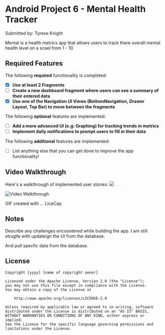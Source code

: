 # Android Project 6 - Mental Health Tracker

Submitted by: Tyrese Knight

Mental is a health metrics app that allows users to track there overall mental health level on a scael from 1 - 10


## Required Features

The following **required** functionality is completed:

- [x] **Use at least 2 Fragments**
- [ ] **Create a new dashboard fragment where users can see a summary of their entered data**
- [x] **Use one of the Navigation UI Views (BottomNavigation, Drawer Layout, Top Bar) to move between the fragments**

The following **optional** features are implemented:

- [ ] **Add a more advanced UI (e.g: Graphing) for tracking trends in metrics**
- [ ] **Implement daily notifications to prompt users to fill in their data**

The following **additional** features are implemented:

- [ ] List anything else that you can get done to improve the app functionality!

## Video Walkthrough

Here's a walkthrough of implemented user stories:
![](https://github.com/tythegoat1/CodePath-BitFit-Project-6/blob/master/Project%205%20CodePath.gif)

<img src='walkthrough3.gif' title='Video Walkthrough' width='' alt='Video Walkthrough' />

<!-- Replace this with whatever GIF tool you used! -->
GIF created with ... LiceCap 
<!-- Recommended tools:
[Kap](https://getkap.co/) for macOS
[ScreenToGif](https://www.screentogif.com/) for Windows
[peek](https://github.com/phw/peek) for Linux. -->

## Notes

Describe any challenges encountered while building the app.
I am still struglle with updateign the UI from the database. 

And pull specfic data from the database.

## License

    Copyright [yyyy] [name of copyright owner]

    Licensed under the Apache License, Version 2.0 (the "License");
    you may not use this file except in compliance with the License.
    You may obtain a copy of the License at

        http://www.apache.org/licenses/LICENSE-2.0

    Unless required by applicable law or agreed to in writing, software
    distributed under the License is distributed on an "AS IS" BASIS,
    WITHOUT WARRANTIES OR CONDITIONS OF ANY KIND, either express or implied.
    See the License for the specific language governing permissions and
    limitations under the License.
